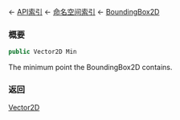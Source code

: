 ← [API索引](Api-Index) ← [命名空间索引](Namespace-Index) ← [BoundingBox2D](VRageMath.BoundingBox2D)

### 概要

```csharp
public Vector2D Min
```

The minimum point the BoundingBox2D contains.

### 返回

[Vector2D](VRageMath.Vector2D)

